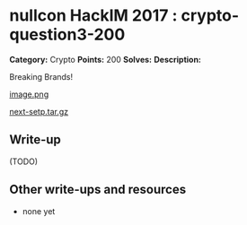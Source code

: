 # nullcon HackIM 2017 : crypto-question3-200

**Category:** Crypto
**Points:** 200
**Solves:** 
**Description:**

Breaking Brands!

[image.png](image.png)

[next-setp.tar.gz](next-setp.tar.gz)

## Write-up

(TODO)

## Other write-ups and resources

* none yet
